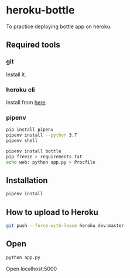 heroku-bottle
===

To practice deploying bottle app on heroku.

## Required tools

### git

Install it.

### heroku cli

Install from [here](https://devcenter.heroku.com/articles/heroku-cli).

### pipenv

```bash
pip install pipenv
pipenv install --python 3.7
pipenv shell
```

```bash
pipenv install bottle
pip freeze > requirements.txt
echo web: python app.py > Procfile
```

## Installation

```bash
pipenv install
```

## How to upload to Heroku

```bash
git push --force-with-lease heroku dev:master
```

## Open

```bash
python app.py
```

Open localhost:5000

